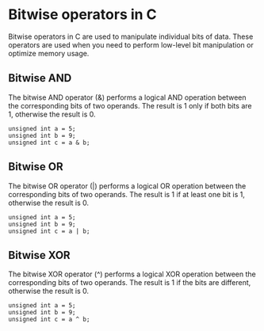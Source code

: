 
# Bitwise operators in C

Bitwise operators in C are used to manipulate individual bits of data. These operators are used when you need to perform low-level bit manipulation or optimize memory usage.

## Bitwise AND

The bitwise AND operator (&) performs a logical AND operation between the corresponding bits of two operands. The result is 1 only if both bits are 1, otherwise the result is 0.

```
unsigned int a = 5;    
unsigned int b = 9;    
unsigned int c = a & b; 
```

## Bitwise OR

The bitwise OR operator (|) performs a logical OR operation between the corresponding bits of two operands. The result is 1 if at least one bit is 1, otherwise the result is 0.

```
unsigned int a = 5;    
unsigned int b = 9;    
unsigned int c = a | b;
```
## Bitwise XOR

The bitwise XOR operator (^) performs a logical XOR operation between the corresponding bits of two operands. The result is 1 if the bits are different, otherwise the result is 0.

```
unsigned int a = 5;    
unsigned int b = 9;    
unsigned int c = a ^ b;
```
